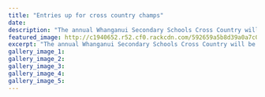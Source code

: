 ```yaml
---
title: "Entries up for cross country champs"
date: 
description: "The annual Whanganui Secondary Schools Cross Country will be in full swing on the Wanganui Collegiate Golf Course on Thursday afternoon..."
featured_image: http://c1940652.r52.cf0.rackcdn.com/592659a5b8d39a0a7c0007c1/photo-of-last-years-X-country-chron-25-May.jpg
excerpt: "The annual Whanganui Secondary Schools Cross Country will be in full swing on the Wanganui Collegiate Golf Course on Thursday afternoon."
gallery_image_1: 
gallery_image_2: 
gallery_image_3: 
gallery_image_4: 
gallery_image_5: 
---
```

